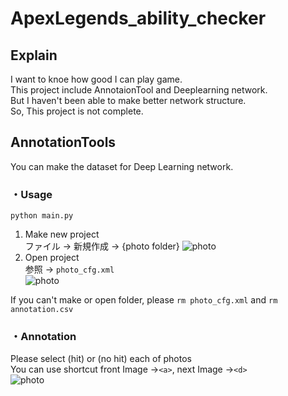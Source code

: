 # ApexLegends_ability_checker
## Explain
I want to knoe how good I can play game.<br>
This project include AnnotaionTool and Deeplearning network.<br>
But I haven't been able to make better network structure.<br>
So, This project is not complete.<br>

## AnnotationTools
You can make the dataset for Deep Learning network.<br>
### ・Usage
```python main.py```
1. Make new project<br>
  ファイル → 新規作成 → {photo folder}
  ![photo](https://github.com/Chotaro-0322/ApexLegends_ability_checker/wiki/image/photo.png)
2. Open project<br>
  参照 → ```photo_cfg.xml```<br>
  ![photo](https://github.com/Chotaro-0322/ApexLegends_ability_checker/wiki/image/cfg.png)

If you can't make or open folder, please ```rm photo_cfg.xml``` and ```rm annotation.csv```

### ・Annotation
Please select (hit) or (no hit) each of photos <br>
You can use shortcut front Image →```<a>```, next Image →```<d>``` <br>
![photo](https://github.com/Chotaro-0322/ApexLegends_ability_checker/wiki/image/oval.png)
